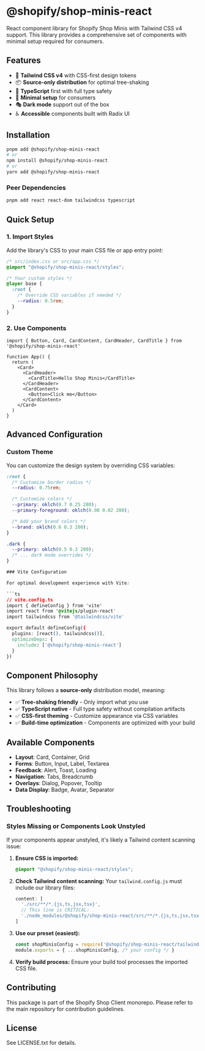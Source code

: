 # @shopify/shop-minis-react

React component library for Shopify Shop Minis with Tailwind CSS v4 support. This library provides a comprehensive set of components with minimal setup required for consumers.

## Features

- 🎨 **Tailwind CSS v4** with CSS-first design tokens
- 📦 **Source-only distribution** for optimal tree-shaking
- 🎯 **TypeScript** first with full type safety
- 🔧 **Minimal setup** for consumers
- 🎭 **Dark mode** support out of the box
- ♿ **Accessible** components built with Radix UI

## Installation

```bash
pnpm add @shopify/shop-minis-react
# or
npm install @shopify/shop-minis-react
# or
yarn add @shopify/shop-minis-react
```

### Peer Dependencies

```bash
pnpm add react react-dom tailwindcss typescript
```

## Quick Setup

### 1. Import Styles

Add the library's CSS to your main CSS file or app entry point:

```css
/* src/index.css or src/app.css */
@import "@shopify/shop-minis-react/styles";

/* Your custom styles */
@layer base {
  :root {
    /* Override CSS variables if needed */
    --radius: 0.5rem;
  }
}
```

### 2. Use Components

```tsx
import { Button, Card, CardContent, CardHeader, CardTitle } from '@shopify/shop-minis-react'

function App() {
  return (
    <Card>
      <CardHeader>
        <CardTitle>Hello Shop Minis</CardTitle>
      </CardHeader>
      <CardContent>
        <Button>Click me</Button>
      </CardContent>
    </Card>
  )
}
```

## Advanced Configuration

### Custom Theme

You can customize the design system by overriding CSS variables:

```css
:root {
  /* Customize border radius */
  --radius: 0.75rem;

  /* Customize colors */
  --primary: oklch(0.7 0.25 280);
  --primary-foreground: oklch(0.98 0.02 280);

  /* Add your brand colors */
  --brand: oklch(0.6 0.3 200);
}

.dark {
  --primary: oklch(0.5 0.3 280);
  /* ... dark mode overrides */
}

### Vite Configuration

For optimal development experience with Vite:

```ts
// vite.config.ts
import { defineConfig } from 'vite'
import react from '@vitejs/plugin-react'
import tailwindcss from '@tailwindcss/vite'

export default defineConfig({
  plugins: [react(), tailwindcss()],
  optimizeDeps: {
    include: ['@shopify/shop-minis-react']
  }
})
```

## Component Philosophy

This library follows a **source-only** distribution model, meaning:

- ✅ **Tree-shaking friendly** - Only import what you use
- ✅ **TypeScript native** - Full type safety without compilation artifacts
- ✅ **CSS-first theming** - Customize appearance via CSS variables
- ✅ **Build-time optimization** - Components are optimized with your build

## Available Components

- **Layout**: Card, Container, Grid
- **Forms**: Button, Input, Label, Textarea
- **Feedback**: Alert, Toast, Loading
- **Navigation**: Tabs, Breadcrumb
- **Overlays**: Dialog, Popover, Tooltip
- **Data Display**: Badge, Avatar, Separator

## Troubleshooting

### Styles Missing or Components Look Unstyled

If your components appear unstyled, it's likely a Tailwind content scanning issue:

1. **Ensure CSS is imported:**
   ```css
   @import "@shopify/shop-minis-react/styles";
   ```

2. **Check Tailwind content scanning:**
   Your `tailwind.config.js` must include our library files:
   ```js
   content: [
     './src/**/*.{js,ts,jsx,tsx}',
     // This line is CRITICAL:
     './node_modules/@shopify/shop-minis-react/src/**/*.{js,ts,jsx,tsx}',
   ]
   ```

3. **Use our preset (easiest):**
   ```js
   const shopMinisConfig = require('@shopify/shop-minis-react/tailwind')
   module.exports = { ...shopMinisConfig, /* your config */ }
   ```

4. **Verify build process:**
   Ensure your build tool processes the imported CSS file.

## Contributing

This package is part of the Shopify Shop Client monorepo. Please refer to the main repository for contribution guidelines.

## License

See LICENSE.txt for details.
